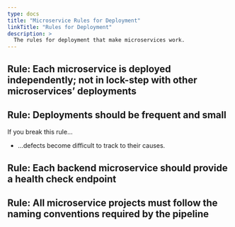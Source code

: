 ```yaml
---
type: docs
title: "Microservice Rules for Deployment"
linkTitle: "Rules for Deployment"
description: >
  The rules for deployment that make microservices work.
---
```


## Rule: Each microservice is deployed independently; not in lock-step with other microservices’ deployments

## Rule: Deployments should be frequent and small
If you break this rule…
 - …defects become difficult to track to their causes.

## Rule: Each backend microservice should provide a health check endpoint

## Rule: All microservice projects must follow the naming conventions required by the pipeline
